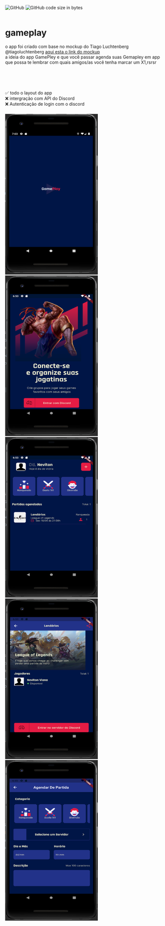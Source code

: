 ![GitHub](https://img.shields.io/github/license/nevitonviana/GamePlay)
![GitHub code size in bytes](https://img.shields.io/github/languages/code-size/nevitonviana/GamePlay)
<br/><br/>
# gameplay 
 
o app foi criado com base no mockup do Tiago Luchtenberg @tiagoluchtenberg <a href="https://www.figma.com/file/cDzJlBhKvxZdPuTfMOUCg6/GamePlay-(Community)?node-id=50322%3A847"> aqui esta o link do mockup</a> <br/> 
a ideia do app GamePley e que você passar agenda suas Gemapley em app que possa te lembrar com quais amigos/as você tenha marcar um X1,rsrsr


<br/><br/><br/><br/>
✅ todo o layout do app<br/>
❌ intergração com API do Discord<br/>
❌ Autenticação de login com o discord<br/>

###
<img Height=520 width=300 src="https://github.com/nevitonviana/GamePlay/blob/master/screenshot/splash.png"/><img Height=520 width=300 src="https://github.com/nevitonviana/GamePlay/blob/master/screenshot/login.png"/><img Height=520 width=300 src="https://github.com/nevitonviana/GamePlay/blob/master/screenshot/home.png"/><img Height=520 width=300 src="https://github.com/nevitonviana/GamePlay/blob/master/screenshot/detalhes.png"/><img Height=520 width=300 src="https://github.com/nevitonviana/GamePlay/blob/master/screenshot/agendar.png"/>


